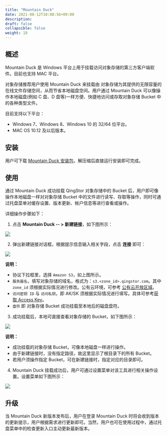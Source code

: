 ```yaml
---
title: "Mountain Duck"
date: 2021-08-12T10:08:56+09:00
description:
draft: false
collapsible: false
weight: 18
---
```


## 概述

Mountain Duck 是 Windows 平台上用于挂载访问对象存储的第三方客户端软件。目前也支持 MAC 平台。

对象存储推荐用户使用 Mountain Duck 来挂载由 对象存储为其提供的无限容量的在线文件存储空间，从而节省本地磁盘空间。用户通过 Mountain Duck 可以像操作本地磁盘(例如 C 盘、D 盘等)一样方便、快捷地访问或存取对象存储 Bucket 中的各种类型文件。

目前支持以下平台：
- Windows 7、Windows 8、Windows 10 的 32/64 位平台。
- MAC OS 10.12 及以后版本。

## 安装

用户可下载 [Mountain Duck 安装包](https://mountainduck.io/)，解压缩后直接运行安装即可完成。


## 使用

通过 Mountain Duck 成功挂载 QingStor 对象存储中的 Bucket 后，用户即可像操作本地磁盘一样对对象存储 Bucket 中的文件进行读写、存取等操作，同时可通过托盘菜单对缓存设置、版本更新、帐户信息等进行查看或操作。

详细操作步骤如下：

1. 点击 **Mountain Duck -- > 新建链接**，如下图所示：

![](../_images/mountain-duck1.png)

2. 弹出新建链接对话框，根据提示信息输入相关字段，点击 **连接** 即可：

![](../_images/mountain-duck2.png)

   **说明：**
   - 协议下拉框里，选择 `Amazon S3`，如上图所示。
   - `服务器名`，填写对象存储的域名，格式为：`s3.<zone_id>.qingstor.com`。其中 `zone_id` 须根据实际情况进行修改。公有云环境，可参考 [公有云开放区域](/storage/object-storage/intro/object-storage/#zone)。
   - `访问密钥 ID` 与 `访问私钥`，即 AK/SK 须根据实际情况进行填写。具体可参考[获取 Access Key](/storage/object-storage/api/practices/signature/#获取-access-key)。
   - `盘符` 即 对象存储 Bucket 成功挂载至本地后的磁盘盘符。

3. 成功挂载后，本地可直接查看对象存储的 Bucket，如下图所示：

![](../_images/mountain-duck3.png)

   **说明：**
   - 成功挂载的对象存储 Bucket，可像本地磁盘一样进行操作。
   - 由于新建链接时，没有指定路径，故这里显示了根目录下的所有 Bucket。
   - 若用户须操作指定 Bucket，可在新建链接时，指定对应的目录即可。

4. Mountain Duck 挂载成功后，用户可通过设置菜单对该工具进行相关操作设置。设置菜单如下图所示：

![](../_images/mountain-duck4.png)


## 升级

当 Mountain Duck 新版本发布后，用户在登录 Mountain Duck 时将会收到版本的更新提示，用户根据需求进行更新即可。当然，用户也可在使用过程中，通过托盘菜单中的检查更新入口主动更新最新版本。
